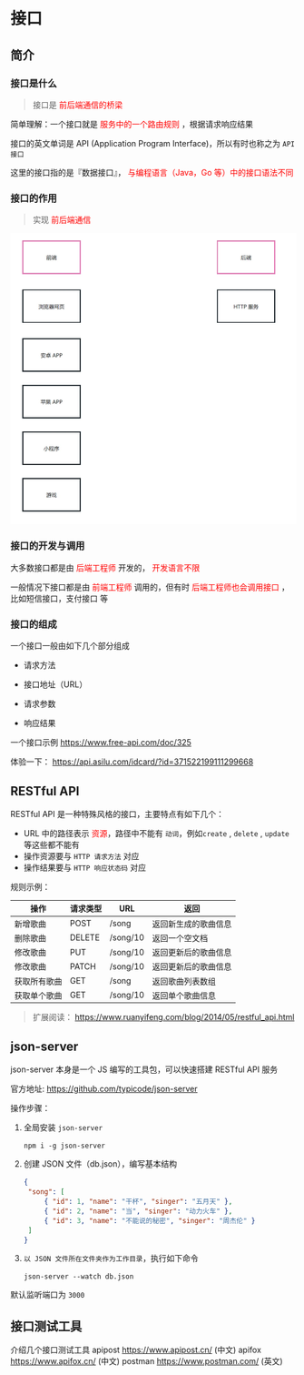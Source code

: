 # 接口

## 简介

### 接口是什么

> 接口是 <span style="color:red">前后端通信的桥梁</span>

简单理解：一个接口就是 <span style="color:red">服务中的一个路由规则</span> ，根据请求响应结果

接口的英文单词是 API (Application Program Interface)，所以有时也称之为 `API 接口`

这里的接口指的是『数据接口』， <span style="color:red">与编程语言（Java，Go 等）中的接口语法不同</span>

### 接口的作用

> 实现 <span style="color:red">前后端通信</span>

![image-20230327163353386](./assets/b6836e5dc9b1f33ee5f030de2fd1780db7f2447c.png)

### 接口的开发与调用

大多数接口都是由 <span style="color:red">后端工程师</span> 开发的， <span style="color:red">开发语言不限</span>

一般情况下接口都是由 <span style="color:red">前端工程师</span> 调用的，但有时 <span style="color:red">后端工程师也会调用接口</span> ，比如短信接口，支付接口
等

### 接口的组成

一个接口一般由如下几个部分组成

- 请求方法

- 接口地址（URL）

- 请求参数

- 响应结果

一个接口示例 https://www.free-api.com/doc/325

体验一下： https://api.asilu.com/idcard/?id=371522199111299668

## RESTful API

RESTful API 是一种特殊风格的接口，主要特点有如下几个：

- URL 中的路径表示 <span style="color:red">资源</span>，路径中不能有 `动词`，例如`create` , `delete` , `update` 等这些都不能有
- 操作资源要与 `HTTP 请求方法` 对应
- 操作结果要与 `HTTP 响应状态码` 对应

规则示例：

| 操作         | 请求类型 | URL      | 返回                 |
| ------------ | -------- | -------- | -------------------- |
| 新增歌曲     | POST     | /song    | 返回新生成的歌曲信息 |
| 删除歌曲     | DELETE   | /song/10 | 返回一个空文档       |
| 修改歌曲     | PUT      | /song/10 | 返回更新后的歌曲信息 |
| 修改歌曲     | PATCH    | /song/10 | 返回更新后的歌曲信息 |
| 获取所有歌曲 | GET      | /song    | 返回歌曲列表数组     |
| 获取单个歌曲 | GET      | /song/10 | 返回单个歌曲信息     |

> 扩展阅读： https://www.ruanyifeng.com/blog/2014/05/restful_api.html

## json-server

json-server 本身是一个 JS 编写的工具包，可以快速搭建 RESTful API 服务

官方地址: https://github.com/typicode/json-server

操作步骤：

1. 全局安装 `json-server`

   ```shell
   npm i -g json-server
   ```

2. 创建 JSON 文件（db.json），编写基本结构

   ```json
   {
   	"song": [
   		{ "id": 1, "name": "干杯", "singer": "五月天" },
   		{ "id": 2, "name": "当", "singer": "动力火车" },
   		{ "id": 3, "name": "不能说的秘密", "singer": "周杰伦" }
   	]
   }
   ```

3. `以 JSON 文件所在文件夹作为工作目录`，执行如下命令

   ```shell
   json-server --watch db.json
   ```

默认监听端口为 `3000`

## 接口测试工具

  介绍几个接口测试工具
  apipost https://www.apipost.cn/ (中文)
  apifox https://www.apifox.cn/ (中文)
  postman https://www.postman.com/ (英文)